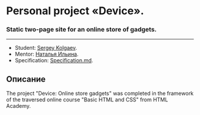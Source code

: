 # Personal project «Device». 
### Static two-page site for an online store of gadgets.
-------
* Student: [Sergey Kolgaev](https://up.htmlacademy.ru/htmlcss/21/user/44300).
* Mentor: [Наталья Ильина](https://htmlacademy.ru/profile/ellianta).
* Specification: [Specification.md](https://github.com/Shooouuun/device/blob/master/specification.md).

## Описание
The project "Device: Online store gadgets" was completed in the framework of the traversed online course "Basic HTML and CSS" from HTML Academy.

